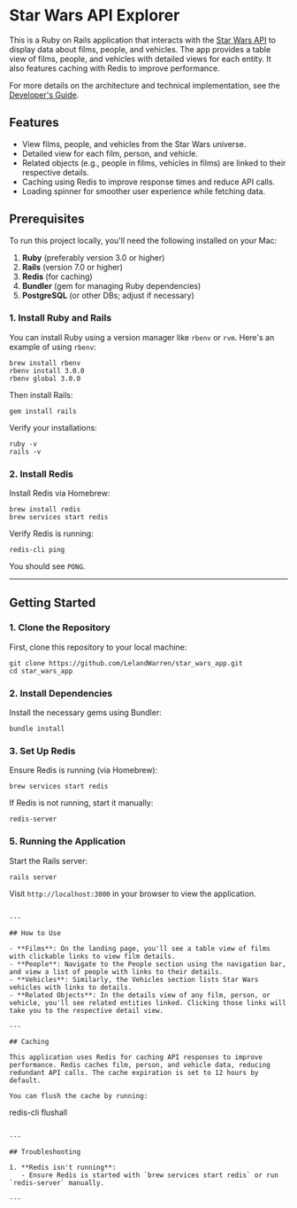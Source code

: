 # Star Wars API Explorer

This is a Ruby on Rails application that interacts with the [Star Wars API](https://swapi.dev) to display data about films, people, and vehicles. The app provides a table view of films, people, and vehicles with detailed views for each entity. It also features caching with Redis to improve performance.

For more details on the architecture and technical implementation, see the [Developer's Guide](dev-doc.md).


## Features

- View films, people, and vehicles from the Star Wars universe.
- Detailed view for each film, person, and vehicle.
- Related objects (e.g., people in films, vehicles in films) are linked to their respective details.
- Caching using Redis to improve response times and reduce API calls.
- Loading spinner for smoother user experience while fetching data.

## Prerequisites

To run this project locally, you'll need the following installed on your Mac:

1. **Ruby** (preferably version 3.0 or higher)
2. **Rails** (version 7.0 or higher)
3. **Redis** (for caching)
4. **Bundler** (gem for managing Ruby dependencies)
5. **PostgreSQL** (or other DBs; adjust if necessary)

### 1. Install Ruby and Rails

You can install Ruby using a version manager like `rbenv` or `rvm`. Here's an example of using `rbenv`:

```
brew install rbenv
rbenv install 3.0.0
rbenv global 3.0.0
```

Then install Rails:

```
gem install rails
```

Verify your installations:

```
ruby -v
rails -v
```

### 2. Install Redis

Install Redis via Homebrew:

```
brew install redis
brew services start redis
```

Verify Redis is running:

```
redis-cli ping
```

You should see `PONG`.


---

## Getting Started

### 1. Clone the Repository

First, clone this repository to your local machine:

```
git clone https://github.com/LelandWarren/star_wars_app.git
cd star_wars_app
```

### 2. Install Dependencies

Install the necessary gems using Bundler:

```
bundle install
```

### 3. Set Up Redis

Ensure Redis is running (via Homebrew):

```
brew services start redis
```

If Redis is not running, start it manually:

```
redis-server
```

### 5. Running the Application

Start the Rails server:

```
rails server
```

Visit `http://localhost:3000` in your browser to view the application.

```

---

## How to Use

- **Films**: On the landing page, you'll see a table view of films with clickable links to view film details.
- **People**: Navigate to the People section using the navigation bar, and view a list of people with links to their details.
- **Vehicles**: Similarly, the Vehicles section lists Star Wars vehicles with links to details.
- **Related Objects**: In the details view of any film, person, or vehicle, you'll see related entities linked. Clicking those links will take you to the respective detail view.

---

## Caching

This application uses Redis for caching API responses to improve performance. Redis caches film, person, and vehicle data, reducing redundant API calls. The cache expiration is set to 12 hours by default.

You can flush the cache by running:

```
redis-cli flushall
```

---

## Troubleshooting

1. **Redis isn't running**:
   - Ensure Redis is started with `brew services start redis` or run `redis-server` manually.

---
